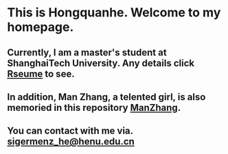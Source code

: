 # This is Hongquanhe. Welcome to my homepage.
## Currently, I am a master's student at ShanghaiTech University. Any details click [Rseume](https://hongquanhe.github.io/) to see.

## In addition, Man Zhang, a telented girl, is also memoried in this repository [ManZhang](https://hongquanhe.github.io/manzhang).

## You can contact with me via. sigermenz_he@henu.edu.cn

